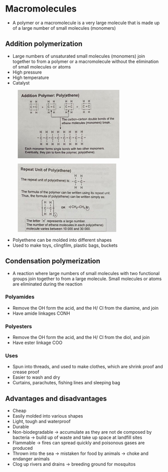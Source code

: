 # Macromolecules

* A polymer or a macromolecule is a very large molecule that is made up of a large number of small molecules (monomers)

## Addition polymerization

* Large numbers of unsaturated small molecules (monomers) join together to from a polymer or a macromolecule without the elimination of small molecules or atoms
* High pressure
* High temperature
* Catalyst

<div>

<figure><img src="../.gitbook/assets/image (12).png" alt=""><figcaption></figcaption></figure>

 

<figure><img src="../.gitbook/assets/image (19).png" alt=""><figcaption></figcaption></figure>

</div>

* Polyethene can be molded into different shapes
* Used to make toys, clingfilm, plastic bags, buckets

## Condensation polymerization

* A reaction where large numbers of small molecules with two functional groups join together to from a large molecule. Small molecules or atoms are eliminated during the reaction

### Polyamides

* Remove the OH form the acid, and the H/ Cl from the diamine, and join
* Have amide linkages CONH

### Polyesters

* Remove the OH form the acid, and the H/ Cl from the diol, and join
* Have ester linkage COO

### Uses

* Spun into threads, and used to make clothes, which are shrink proof and crease proof
* Easier to wash and dry
* Curtains, parachutes, fishing lines and sleeping bag

## Advantages and disadvantages

* Cheap
* Easily molded into various shapes
* Light, tough and waterproof
* Durable
* Non-biodegradable -> accumulate as they are not de composed by bacteria -> build up of waste and take up space at landfill sites
* Flammable -> fires can spread quickly and poisonous gases are produced
* Thrown into the sea -> mistaken for food by animals -> choke and endanger animals
* Clog up rivers and drains -> breeding ground for mosquitos
